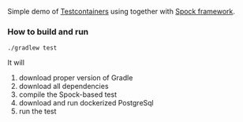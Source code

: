 Simple demo of [Testcontainers](https://www.testcontainers.org/) using together with [Spock framework](http://spockframework.org/).

### How to build and run
```
./gradlew test
```
It will
1. download proper version of Gradle
2. download all dependencies
3. compile the Spock-based test
4. download and run dockerized PostgreSql
5. run the test